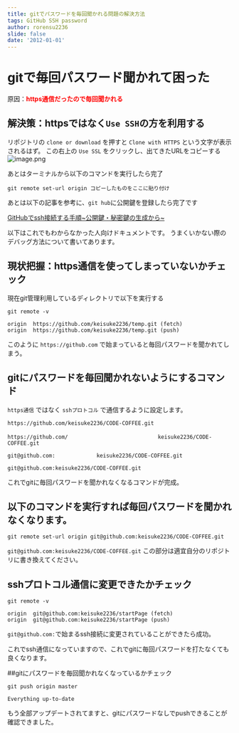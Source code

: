 ```yaml
---
title: gitでパスワードを毎回聞かれる問題の解決方法
tags: GitHub SSH password
author: rorensu2236
slide: false
date: '2012-01-01'
---
```

# gitで毎回パスワード聞かれて困った

原因：<b><font color="red">https通信だったので毎回聞かれる</font></b>

## 解決策：httpsではなく`Use SSH`の方を利用する
リポジトリの `clone or download` を押すと `Clone with HTTPS` という文字が表示されるはず。
この右上の `Use SSL` をクリックし、出てきたURLをコピーする
![image.png](https://qiita-image-store.s3.amazonaws.com/0/69647/f6f70842-c8b0-2fc1-e418-74b67bc5c17d.png)

あとはターミナルから以下のコマンドを実行したら完了

```zsh:sshを用いてgitと通信を行うように設定するコマンド
git remote set-url origin コピーしたものをここに貼り付け
```

あとは以下の記事を参考に、`git hub`に公開鍵を登録したら完了です

<a href="https://qiita.com/shizuma/items/2b2f873a0034839e47ce">GitHubでssh接続する手順~公開鍵・秘密鍵の生成から~</a>


以下はこれでもわからなかった人向けドキュメントです。
うまくいかない際のデバッグ方法について書いてあります。

## 現状把握：https通信を使ってしまっていないかチェック
現在git管理利用しているディレクトリで以下を実行する

```
git remote -v
```
```
origin	https://github.com/keisuke2236/temp.git (fetch)
origin	https://github.com/keisuke2236/temp.git (push)
```

このように `https://github.com` で始まっていると毎回パスワードを聞かれてしまう。


## gitにパスワードを毎回聞かれないようにするコマンド
`https通信` ではなく `sshプロトコル` で通信するように設定します。


```zsh:git_remote_-vを打つと出て来るこれ
https://github.com/keisuke2236/CODE-COFFEE.git
```

``` zsh:前半のこの部分を
https://github.com/　　　　　　　　　　　　　　　　　keisuke2236/CODE-COFFEE.git
```

```zsh:これに置き換える
git@github.com:             keisuke2236/CODE-COFFEE.git
```

```zsh:完成形
git@github.com:keisuke2236/CODE-COFFEE.git
```


これでgitに毎回パスワードを聞かれなくなるコマンドが完成。


## 以下のコマンドを実行すれば毎回パスワードを聞かれなくなります。

```zsh:git_command
git remote set-url origin git@github.com:keisuke2236/CODE-COFFEE.git
```

`git@github.com:keisuke2236/CODE-COFFEE.git` この部分は適宜自分のリポジトリに書き換えてください。

## sshプロトコル通信に変更できたかチェック

```zsh:変更されたかどうかこのコマンドでチェック
git remote -v
```

```zsh:結果
origin	git@github.com:keisuke2236/startPage (fetch)
origin	git@github.com:keisuke2236/startPage (push)
```

`git@github.com:`で始まるssh接続に変更されていることができたら成功。

これでssh通信になっていますので、これでgitに毎回パスワードを打たなくても良くなります。

##gitにパスワードを毎回聞かれなくなっているかチェック
```zsh:git_password_Check
git push origin master
```

```zsh:結果
Everything up-to-date
```
もう全部アップデートされてますと、gitにパスワードなしでpushできることが確認できました。


